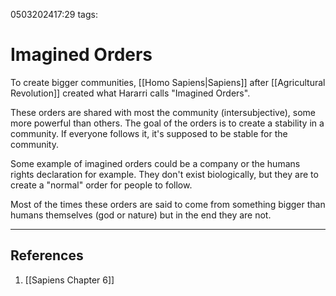 0503202417:29
tags: 
# Imagined Orders

To create bigger communities, [[Homo Sapiens|Sapiens]] after [[Agricultural Revolution]] created what Hararri calls "Imagined Orders". 

These orders are shared with most the community (intersubjective), some more powerful than others. 
The goal of the orders is to create a stability in a community. 
If everyone follows it, it's supposed to be stable for the community.

Some example of imagined orders could be a company or the humans rights declaration for example. 
They don't exist biologically, but they are to create a "normal" order for people to follow.

Most of the times these orders are said to come from something bigger than humans themselves (god or nature) but in the end they are not.

---
## References
1. [[Sapiens Chapter 6]]